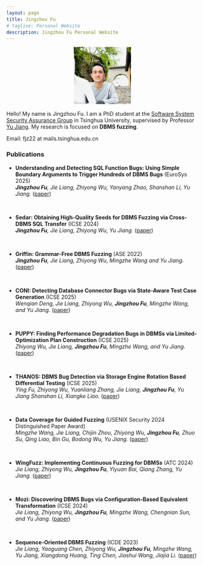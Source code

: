 ```yaml
---
layout: page
title: Jingzhou Fu
# tagline: Personal Website
description: Jingzhou Fu Personal Website
---
```

<style>
  .center {
    display: flex;
    justify-content: center;
  }
</style>
<div class="center">
<a href="./pics/fujingzhou-300x300.jpg">
    <img src="./pics/fujingzhou-300x300.jpg"
            title="Jingzhou Fu" alt="Jingzhou Fu"
            style="width: 150px;"/></a>
</div>
<p></p><p></p><p></p>

Hello! My name is Jingzhou Fu. 
I am a PhD student at the [Software System Security Assurance Group](http://wingtecher.com/homeen) in Tsinghua University, supervised by Professor [Yu Jiang](https://sites.google.com/site/jiangyu198964/home).
My research is focused on **DBMS fuzzing**.

Email: fjz22 at mails.tsinghua.edu.cn 

### Publications
 - **Understanding and Detecting SQL Function Bugs: Using Simple Boundary Arguments to Trigger Hundreds of DBMS Bugs** (EuroSys 2025) \
***Jingzhou Fu**, Jie Liang, Zhiyong Wu, Yanyang Zhao, Shanshan Li, Yu Jiang.*
([paper](http://wingtecher.com/themes/WingTecherResearch/assets/papers/paper_from_25/soft_eurosys25.pdf))

<br>

 - **Sedar: Obtaining High-Quality Seeds for DBMS Fuzzing via Cross-DBMS SQL Transfer** (ICSE 2024) \
***Jingzhou Fu**, Jie Liang, Zhiyong Wu, Yu Jiang.*
([paper](http://wingtecher.com/themes/WingTecherResearch/assets/papers/paper_from_24/Sedar_ICSE24.pdf))

<br>

 - **Griffin: Grammar-Free DBMS Fuzzing** (ASE 2022) \
***Jingzhou Fu**, Jie Liang, Zhiyong Wu, Mingzhe Wang and Yu Jiang.*
([paper](http://wingtecher.com/themes/WingTecherResearch/assets/papers/ASE22-Griffin.pdf))

<br>

 - **CONI: Detecting Database Connector Bugs via State-Aware Test Case Generation** (ICSE 2025) \
*Wenqian Deng, Jie Liang, Zhiyong Wu, **Jingzhou Fu**, Mingzhe Wang, and Yu Jiang.*
([paper](http://wingtecher.com/themes/WingTecherResearch/assets/papers/paper_from_25/coni_ICSE25.pdf))

<br>

 - **PUPPY: Finding Performance Degradation Bugs in DBMSs via Limited-Optimization Plan Construction** (ICSE 2025) \
*Zhiyong Wu, Jie Liang, **Jingzhou Fu**, Mingzhe Wang, and Yu Jiang.*
([paper](http://wingtecher.com/themes/WingTecherResearch/assets/papers/paper_from_25/Puppy_ICSE25.pdf))

<br>

 - **THANOS: DBMS Bug Detection via Storage Engine Rotation Based Differential Testing** (ICSE 2025) \
*Ying Fu, Zhiyong Wu, Yuanliang Zhang, Jie Liang, **Jingzhou Fu**, Yu Jiang Shanshan Li, Xiangke Liao.*
([paper](http://wingtecher.com/themes/WingTecherResearch/assets/papers/paper_from_25/Thanos_ICSE25.pdf))

<br>

 - **Data Coverage for Guided Fuzzing** (USENIX Security 2024 Distinguished Paper Award) \
*Mingzhe Wang, Jie Liang, Chijin Zhou, Zhiyong Wu, **Jingzhou Fu**, Zhuo Su, Qing Liao, Bin Gu, Bodong Wu, Yu Jiang.*
([paper](http://wingtecher.com/themes/WingTecherResearch/assets/papers/paper_from_24/Data_Security24.pdf))

<br>

 - **WingFuzz: Implementing Continuous Fuzzing for DBMSs** (ATC 2024) \
*Jie Liang, Zhiyong Wu, **Jingzhou Fu**, Yiyuan Bai, Qiang Zhang, Yu Jiang.*
([paper](http://wingtecher.com/themes/WingTecherResearch/assets/papers/paper_from_24/WingFuzz_ATC24.pdf))

<br>

 - **Mozi: Discovering DBMS Bugs via Configuration-Based Equivalent Transformation** (ICSE 2024) \
*Jie Liang, Zhiyong Wu, **Jingzhou Fu**, Mingzhe Wang, Chengnian Sun, and Yu Jiang.*
([paper](http://wingtecher.com/themes/WingTecherResearch/assets/papers/paper_from_24/MOZI_ICSE24.pdf))

<br>

 - **Sequence-Oriented DBMS Fuzzing** (ICDE 2023) \
*Jie Liang, Yaoguang Chen, Zhiyong Wu, **Jingzhou Fu**, Mingzhe Wang, Yu Jiang, Xiangdong Huang, Ting Chen, Jiashui Wang, Jiajia Li.*
([paper](http://wingtecher.com/themes/WingTecherResearch/assets/papers/LEGO_ICDE2023.pdf))
